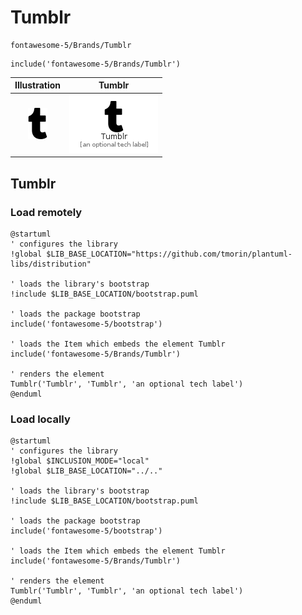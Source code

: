 # Tumblr


```text
fontawesome-5/Brands/Tumblr
```

```text
include('fontawesome-5/Brands/Tumblr')
```



| Illustration | Tumblr |
| :---: | :---: |
| ![illustration for Illustration](../../fontawesome-5/Brands/Tumblr.png) | ![illustration for Tumblr](../../fontawesome-5/Brands/Tumblr.Local.png) |




## Tumblr

### Load remotely
```plantuml
@startuml
' configures the library
!global $LIB_BASE_LOCATION="https://github.com/tmorin/plantuml-libs/distribution"

' loads the library's bootstrap
!include $LIB_BASE_LOCATION/bootstrap.puml

' loads the package bootstrap
include('fontawesome-5/bootstrap')

' loads the Item which embeds the element Tumblr
include('fontawesome-5/Brands/Tumblr')

' renders the element
Tumblr('Tumblr', 'Tumblr', 'an optional tech label')
@enduml
```

### Load locally
```plantuml
@startuml
' configures the library
!global $INCLUSION_MODE="local"
!global $LIB_BASE_LOCATION="../.."

' loads the library's bootstrap
!include $LIB_BASE_LOCATION/bootstrap.puml

' loads the package bootstrap
include('fontawesome-5/bootstrap')

' loads the Item which embeds the element Tumblr
include('fontawesome-5/Brands/Tumblr')

' renders the element
Tumblr('Tumblr', 'Tumblr', 'an optional tech label')
@enduml
```

